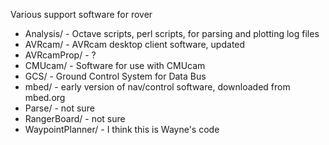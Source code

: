 Various support software for rover

* Analysis/ - Octave scripts, perl scripts, for parsing and plotting log files
* AVRcam/ - AVRcam desktop client software, updated
* AVRcamProp/ - ?
* CMUcam/ - Software for use with CMUcam
* GCS/ - Ground Control System for Data Bus
* mbed/ - early version of nav/control software, downloaded from mbed.org
* Parse/ - not sure
* RangerBoard/ - not sure
* WaypointPlanner/ - I think this is Wayne's code
